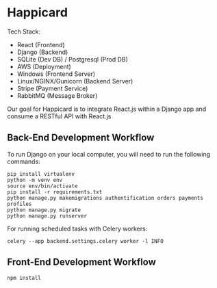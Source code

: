 # Happicard

Tech Stack:
* React (Frontend)
* Django (Backend)
* SQLite (Dev DB) / Postgresql (Prod DB)
* AWS (Deployment)
* Windows (Frontend Server)
* Linux/NGINX/Gunicorn (Backend Server)
* Stripe (Payment Service)
* RabbitMQ (Message Broker)

Our goal for Happicard is to integrate React.js within a Django app and consume a RESTful API with React.js

## Back-End Development Workflow
To run Django on your local computer, you will need to run the following commands:
```
pip install virtualenv 
python -m venv env
source env/bin/activate
pip install -r requirements.txt
python manage.py makemigrations authentification orders payments profiles
python manage.py migrate
python manage.py runserver
```
For running scheduled tasks with Celery workers:
```
celery --app backend.settings.celery worker -l INFO
```
## Front-End Development Workflow
```
npm install
```


